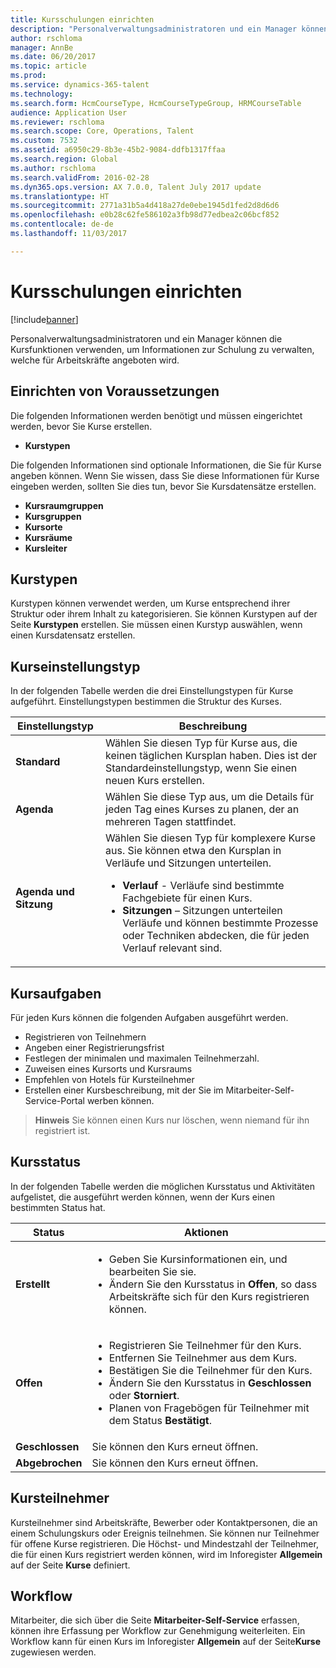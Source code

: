 ```yaml
---
title: Kursschulungen einrichten
description: "Personalverwaltungsadministratoren und ein Manager können die Kursfunktionen verwenden, um Informationen zur Schulung zu verwalten, welche für Arbeitskräfte angeboten wird."
author: rschloma
manager: AnnBe
ms.date: 06/20/2017
ms.topic: article
ms.prod: 
ms.service: dynamics-365-talent
ms.technology: 
ms.search.form: HcmCourseType, HcmCourseTypeGroup, HRMCourseTable
audience: Application User
ms.reviewer: rschloma
ms.search.scope: Core, Operations, Talent
ms.custom: 7532
ms.assetid: a6950c29-8b3e-45b2-9084-ddfb1317ffaa
ms.search.region: Global
ms.author: rschloma
ms.search.validFrom: 2016-02-28
ms.dyn365.ops.version: AX 7.0.0, Talent July 2017 update
ms.translationtype: HT
ms.sourcegitcommit: 2771a31b5a4d418a27de0ebe1945d1fed2d8d6d6
ms.openlocfilehash: e0b28c62fe586102a3fb98d77edbea2c06bcf852
ms.contentlocale: de-de
ms.lasthandoff: 11/03/2017

---
```


# <a name="set-up-training-courses"></a>Kursschulungen einrichten

[!include[banner](includes/banner.md)]


Personalverwaltungsadministratoren und ein Manager können die Kursfunktionen verwenden, um Informationen zur Schulung zu verwalten, welche für Arbeitskräfte angeboten wird.

 <a name="set-up-prerequisites"></a>Einrichten von Voraussetzungen
---------------------

Die folgenden Informationen werden benötigt und müssen eingerichtet werden, bevor Sie Kurse erstellen.
-   **Kurstypen**

Die folgenden Informationen sind optionale Informationen, die Sie für Kurse angeben können. Wenn Sie wissen, dass Sie diese Informationen für Kurse eingeben werden, sollten Sie dies tun, bevor Sie Kursdatensätze erstellen.
-   **Kursraumgruppen**
-   **Kursgruppen**
-   **Kursorte**
-   **Kursräume**
-   **Kursleiter**

## <a name="course-types"></a>Kurstypen
Kurstypen können verwendet werden, um Kurse entsprechend ihrer Struktur oder ihrem Inhalt zu kategorisieren. Sie können Kurstypen auf der Seite **Kurstypen** erstellen. Sie müssen einen Kurstyp auswählen, wenn einen Kursdatensatz erstellen.

## <a name="course-setup-type"></a>Kurseinstellungstyp
In der folgenden Tabelle werden die drei Einstellungstypen für Kurse aufgeführt. Einstellungstypen bestimmen die Struktur des Kurses.

<table>
<thead>
<tr class="header">
<th>Einstellungstyp</th>
<th>Beschreibung</th>
</tr>
</thead>
<tbody>
<tr class="odd">
<td><strong>Standard</strong></td>
<td>Wählen Sie diesen Typ für Kurse aus, die keinen täglichen Kursplan haben. Dies ist der Standardeinstellungstyp, wenn Sie einen neuen Kurs erstellen.</td>
</tr>
<tr class="even">
<td><strong>Agenda</strong></td>
<td>Wählen Sie diese Typ aus, um die Details für jeden Tag eines Kurses zu planen, der an mehreren Tagen stattfindet.</td>
</tr>
<tr class="odd">
<td><strong>Agenda und Sitzung</strong></td>
<td>Wählen Sie diesen Typ für komplexere Kurse aus. Sie können etwa den Kursplan in Verläufe und Sitzungen unterteilen.
<ul>
<li><strong>Verlauf</strong> - Verläufe sind bestimmte Fachgebiete für einen Kurs.</li>
<li><strong>Sitzungen</strong> – Sitzungen unterteilen Verläufe und können bestimmte Prozesse oder Techniken abdecken, die für jeden Verlauf relevant sind.</li>
</ul></td>
</tr>
</tbody>
</table>

## <a name="course-tasks"></a>Kursaufgaben
Für jeden Kurs können die folgenden Aufgaben ausgeführt werden.
-   Registrieren von Teilnehmern
-   Angeben einer Registrierungsfrist
-   Festlegen der minimalen und maximalen Teilnehmerzahl.
-   Zuweisen eines Kursorts und Kursraums
-   Empfehlen von Hotels für Kursteilnehmer
-   Erstellen einer Kursbeschreibung, mit der Sie im Mitarbeiter-Self-Service-Portal werben können.

  >**Hinweis** Sie können einen Kurs nur löschen, wenn niemand für ihn registriert ist. 
    
## <a name="course-statuses"></a>Kursstatus
In der folgenden Tabelle werden die möglichen Kursstatus und Aktivitäten aufgelistet, die ausgeführt werden können, wenn der Kurs einen bestimmten Status hat.

<table>
<thead>
<tr class="header">
<th>Status</th>
<th>Aktionen</th>
</tr>
</thead>
<tbody>
<tr class="odd">
<td><strong>Erstellt</strong></td>
<td><ul>
<li>Geben Sie Kursinformationen ein, und bearbeiten Sie sie.</li>
<li>Ändern Sie den Kursstatus in <strong>Offen</strong>, so dass Arbeitskräfte sich für den Kurs registrieren können.</li>
</ul></td>
</tr>
<tr class="even">
<td><strong>Offen</strong></td>
<td><ul>
<li>Registrieren Sie Teilnehmer für den Kurs.</li>
<li>Entfernen Sie Teilnehmer aus dem Kurs.</li>
<li>Bestätigen Sie die Teilnehmer für den Kurs.</li>
<li>Ändern Sie den Kursstatus in <strong>Geschlossen</strong> oder <strong>Storniert</strong>.</li>
<li>Planen von Fragebögen für Teilnehmer mit dem Status <strong>Bestätigt</strong>.</li>
</ul></td>
</tr>
<tr class="odd">
<td><strong>Geschlossen</strong></td>
<td>Sie können den Kurs erneut öffnen.</td>
</tr>
<tr class="even">
<td><strong>Abgebrochen</strong></td>
<td>Sie können den Kurs erneut öffnen.</td>
</tr>
</tbody>
</table>

## <a name="course-participants"></a>Kursteilnehmer
Kursteilnehmer sind Arbeitskräfte, Bewerber oder Kontaktpersonen, die an einem Schulungskurs oder Ereignis teilnehmen. Sie können nur Teilnehmer für offene Kurse registrieren. Die Höchst- und Mindestzahl der Teilnehmer, die für einen Kurs registriert werden können, wird im Inforegister **Allgemein** auf der Seite **Kurse** definiert.

<a name="workflow"></a>Workflow
--------

Mitarbeiter, die sich über die Seite **Mitarbeiter-Self-Service** erfassen, können ihre Erfassung per Workflow zur Genehmigung weiterleiten.  Ein Workflow kann für einen Kurs im Inforegister **Allgemein** auf der Seite**Kurse** zugewiesen werden. 






